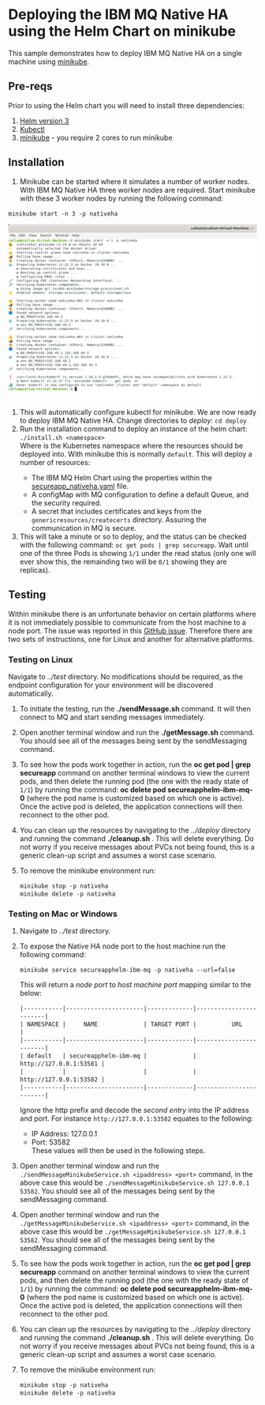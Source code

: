 # Deploying the IBM MQ Native HA using the Helm Chart on minikube
This sample demonstrates how to deploy IBM MQ Native HA on a single machine using [minikube](https://minikube.sigs.k8s.io/).

## Pre-reqs
Prior to using the Helm chart you will need to install three dependencies:
1. [Helm version 3](https://helm.sh/docs/intro/install/)
2. [Kubectl](https://kubernetes.io/docs/tasks/tools/)
3. [minikube](https://minikube.sigs.k8s.io/docs/start/) - you require 2 cores to run minikube

## Installation
1. Minikube can be started where it simulates a number of worker nodes. With IBM MQ Native HA three worker nodes are required. Start minikube with these 3 worker nodes by running the following command:      
  ```
  minikube start -n 3 -p nativeha
  ```
  ![Starting minikube](img/StartingMinikube.png)
1. This will automatically configure kubectl for minikube. We are now ready to deploy IBM MQ Native HA. Change directories to *deploy*: `cd deploy`      
1. Run the installation command to deploy an instance of the helm chart: `./install.sh <namespace>`            
    Where <namespace> is the Kubernetes namespace where the resources should be deployed into. With minikube this is normally `default`. This will deploy a number of resources:
    * The IBM MQ Helm Chart using the properties within the [secureapp_nativeha.yaml](deploy/secureapp_nativeha.yaml) file.
    * A configMap with MQ configuration to define a default Queue, and the security required.
    * A secret that includes certificates and keys from the `genericresources/createcerts` directory. Assuring the communication in MQ is secure.
1. This will take a minute or so to deploy, and the status can be checked with the following command: `oc get pods | grep secureapp`. Wait until one of the three Pods is showing `1/1` under the read status (only one will ever show this, the remainding two will be `0/1` showing they are replicas).

## Testing
Within minikube there is an unfortunate behavior on certain platforms where it is not immediately possible to communicate from the host machine to a node port. The issue was reported in this [GitHub issue](https://github.com/kubernetes/minikube/issues/7344). Therefore there are two sets of instructions, one for Linux and another for alternative platforms.

### Testing on Linux
Navigate to *../test* directory. No modifications should be required, as the endpoint configuration for your environment will be discovered automatically.

1. To initiate the testing, run the **./sendMessage.sh <namespace>** command. It will then connect to MQ and start sending messages immediately.

1. Open another terminal window and run the **./getMessage.sh <namespace>** command. You should see all of the messages being sent by the sendMessaging command.

1. To see how the pods work together in action, run the **oc get pod | grep secureapp** command on another terminal windows to view the current pods, and then delete the running pod (the one with the ready state of `1/1`) by running the command: **oc delete pod secureapphelm-ibm-mq-0** (where the pod name is customized based on which one is active). Once the active pod is deleted, the application connections will then reconnect to the other pod.

1. You can clean up the resources by navigating to the *../deploy* directory and running the command **./cleanup.sh <namespace>**. This will delete everything. Do not worry if you receive messages about PVCs not being found, this is a generic clean-up script and assumes a worst case scenario.

1. To remove the minikube environment run:
   ```
   minikube stop -p nativeha
   minikube delete -p nativeha
   ```

### Testing on Mac or Windows
1. Navigate to *../test* directory.

1. To expose the Native HA node port to the host machine run the following command:     
   ```
   minikube service secureapphelm-ibm-mq -p nativeha --url=false
   ```     
   This will return a *node port* to *host machine port* mapping similar to the below:  
   ```
   |-----------|----------------------|-------------|------------------------|
   | NAMESPACE |     NAME             | TARGET PORT |          URL           |
   |-----------|----------------------|-------------|------------------------|
   | default   | secureapphelm-ibm-mq |             | http://127.0.0.1:53581 |
   |           |                      |             | http://127.0.0.1:53582 |
   |-----------|----------------------|-------------|------------------------|
   ```
   Ignore the http prefix and decode the *second entry* into the IP address and port. For instance ```http://127.0.0.1:53582``` equates to the following:
      * IP Address: 127.0.0.1
      * Port: 53582       
   These values will then be used in the following steps.          


3. Open another terminal window and run the ```./sendMessageMinikubeService.sh <ipaddress> <port>``` command, in the above case this would be ```./sendMessageMinikubeService.sh 127.0.0.1 53582```. You should see all of the messages being sent by the sendMessaging command.
1. Open another terminal window and run the ```./getMessageMinikubeService.sh <ipaddress> <port>``` command, in the above case this would be ```./getMessageMinikubeService.sh 127.0.0.1 53582```. You should see all of the messages being sent by the sendMessaging command.
1. To see how the pods work together in action, run the **oc get pod | grep secureapp** command on another terminal windows to view the current pods, and then delete the running pod (the one with the ready state of `1/1`) by running the command: **oc delete pod secureapphelm-ibm-mq-0** (where the pod name is customized based on which one is active). Once the active pod is deleted, the application connections will then reconnect to the other pod.

1. You can clean up the resources by navigating to the *../deploy* directory and running the command **./cleanup.sh <namespace>**. This will delete everything. Do not worry if you receive messages about PVCs not being found, this is a generic clean-up script and assumes a worst case scenario.

1. To remove the minikube environment run:
   ```
   minikube stop -p nativeha
   minikube delete -p nativeha
   ```
